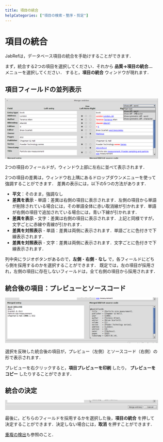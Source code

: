 ```yaml
---
title: 項目の統合
helpCategories: ["項目の検索・整序・剪定"]
---
```


# 項目の統合

JabRefは，データベース項目の統合を手助けすることができます．

まず，統合する2つの項目を選択してください．それから **品質→項目の統合...** メニューを選択してください．
すると，**項目の統合** ウィンドウが現れます．

## 項目フィールドの並列表示

![並列表示のスクリーンショット](../en/images/MergeEntries-ParallelDisplay.png)

2つの項目のフィールドが，ウィンドウ上部に左右に並べて表示されます．

2つの項目の差異は，ウィンドウ右上隅にあるドロップダウンメニューを使って強調することができます．
差異の表示には，以下の5つの方法があります．

- **平文**：そのまま，強調なし
- **差異を表示** - 単語：差異は右側の項目に表示されます．左側の項目から単語が削除されている場合には，その単語全体に赤い取消線が引かれます．単語が右側の項目で追加されている場合には，青い下線が引かれます．
- **差異を表示** - 文字：差異は右側の項目に表示されます．上記と同様ですが，文字ごとに赤線や青線が引かれます．
- **差異を対照表示** - 単語：差異は両側に表示されます．単語ごとに色付きで下線表示されます．
- **差異を対照表示** - 文字：差異は両側に表示されます．文字ごとに色付きで下線表示されます．

列中央にラジオボタンがあるので，**左側**・**右側**・**なし** で，各フィールドにどちら側を採用するのかを選択することができます．
既定では，左の項目が採用され，左側の項目に存在しないフィールドは，全て右側の項目から採用されます．


## 統合後の項目：プレビューとソースコード

![統合後の項目のプレビューとソースコードのスクリーンショット](../en/images/MergeEntries-PreviewAndCode.png)

選択を反映した統合後の項目が，プレビュー（左側）とソースコード（右側）の形で表示されます．

プレビューを右クリックすると，**項目プレビューを印刷** したり， **プレビューをコピー** したりすることができます．

## 統合の決定

![統合か否かの選択のスクリーンショット](../en/images/MergeEntries-Selecting.png)

最後に，どちらのフィールドを採用するかを選択した後，**項目の統合** を押して決定することができます．決定しない場合には，**取消** を押すことができます．


[重複の検出](FindDuplicates)も参照のこと．
